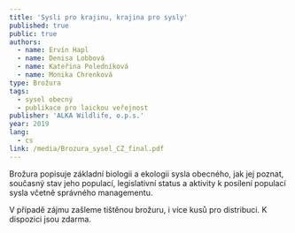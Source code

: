 ```yaml
---
title: 'Sysli pro krajinu, krajina pro sysly'
published: true
public: true
authors:
  - name: Ervín Hapl
  - name: Denisa Lobbová
  - name: Kateřina Poledníková
  - name: Monika Chrenková
type: Brožura
tags:
  - sysel obecný
  - publikace pro laickou veřejnost
publisher: 'ALKA Wildlife, o.p.s.'
year: 2019
lang:
  - cs
link: /media/Brozura_sysel_CZ_final.pdf
---
```

Brožura popisuje základní biologii a ekologii sysla obecného, jak jej poznat, současný stav jeho populací, legislativní status a aktivity k posílení populací sysla včetně správného managementu. 

V případě zájmu zašleme tištěnou brožuru, i více kusů pro distribuci. K dispozici jsou zdarma.
